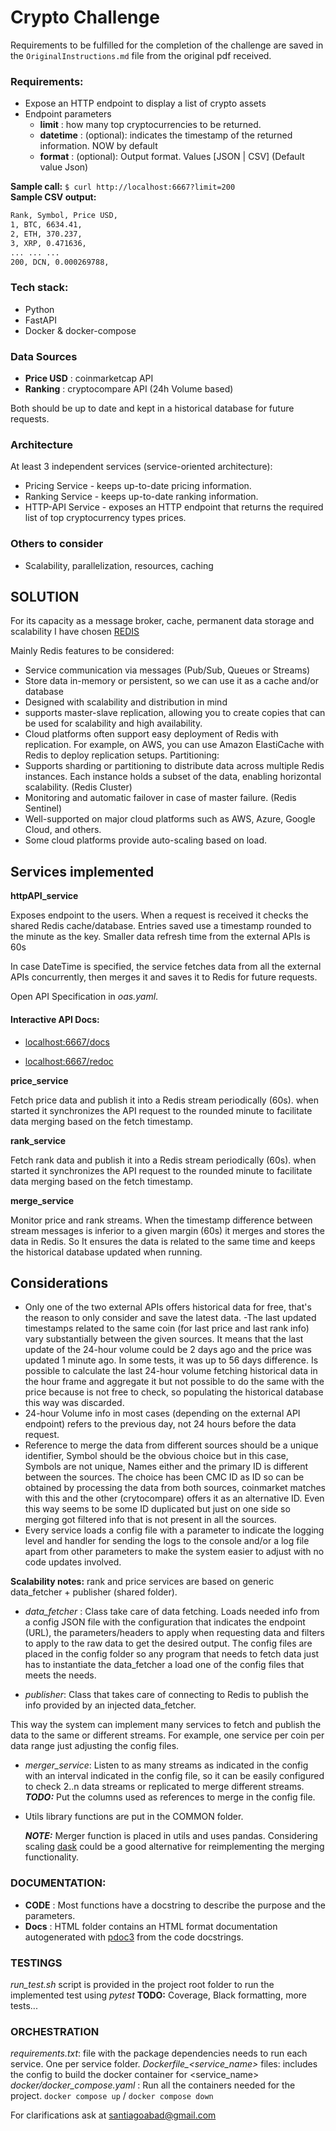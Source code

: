 # Crypto  Challenge

Requirements to be fulfilled for the completion of the challenge are saved in the `OriginalInstructions.md` file from the original pdf received.

### Requirements:

- Expose an HTTP endpoint to display a list of crypto assets
- Endpoint parameters
    - **limit** : how many top cryptocurrencies to be returned.
    - **datetime** : (optional): indicates the timestamp of the returned information. NOW by default
    - **format** : (optional): Output format. Values [JSON | CSV] (Default value Json)

**Sample call:** `$ curl http://localhost:6667?limit=200` \
**Sample CSV output:**

```bash
Rank, Symbol, Price USD,
1, BTC, 6634.41,
2, ETH, 370.237,
3, XRP, 0.471636,
... ... ...
200, DCN, 0.000269788,
```
### Tech stack:
- Python
- FastAPI
- Docker & docker-compose

### Data Sources
- **Price USD** : coinmarketcap API
- **Ranking** : cryptocompare API (24h Volume based)

Both should be up to date and kept in a historical database for future requests.

### Architecture

At least 3 independent services (service-oriented architecture):
- Pricing Service - keeps up-to-date pricing information.
- Ranking Service - keeps up-to-date ranking information.
- HTTP-API Service - exposes an HTTP endpoint that returns the required list of top cryptocurrency types prices.

### Others to consider
- Scalability, parallelization, resources, caching

## SOLUTION

For its capacity as a message broker, cache, permanent data storage and scalability I have chosen [REDIS](https://redis.com/)

Mainly Redis features to be considered:

- Service communication via messages (Pub/Sub, Queues or Streams)
- Store data in-memory or persistent, so we can use it as a cache and/or database
- Designed with scalability and distribution in mind
- supports master-slave replication, allowing you to create copies that can be used for scalability and high availability.
- Cloud platforms often support easy deployment of Redis with replication. For example, on AWS, you can use Amazon ElastiCache with Redis to deploy replication setups.
Partitioning:
 - Supports sharding or partitioning to distribute data across multiple Redis instances. Each instance holds a subset of the data, enabling horizontal scalability. (Redis Cluster)
 - Monitoring and automatic failover in case of master failure. (Redis Sentinel)
 - Well-supported on major cloud platforms such as AWS, Azure, Google Cloud, and others.
 - Some cloud platforms provide auto-scaling based on load.


## Services implemented

**httpAPI_service**

Exposes endpoint to the users. When a request is received it checks the shared Redis cache/database. Entries saved use a timestamp rounded to the minute as the key. Smaller data refresh time from the external APIs is 60s

In case DateTime is specified, the service fetches data from all the external APIs concurrently, then merges it and saves it to Redis for future requests.

Open API Specification in *oas.yaml*.

#### Interactive API Docs:

- [localhost:6667/docs](http://localhost:6667/docs)

- [localhost:6667/redoc](http://localhost:6667/redoc)

**price_service**

Fetch price data and publish it into a Redis stream periodically (60s). when started it synchronizes the API request to the rounded minute to facilitate data merging based on the fetch timestamp.

**rank_service**

Fetch rank data and publish it into a Redis stream periodically (60s). when started it synchronizes the API request to the rounded minute to facilitate data merging based on the fetch timestamp.

**merge_service**

Monitor price and rank streams. When the timestamp difference between stream messages is inferior to a given margin (60s) it merges and stores the data in Redis. So It ensures the data is related to the same time and keeps the historical database updated when running.

## Considerations

- Only one of the two external APIs offers historical data for free, that's the reason to only consider and save the latest data.
 -The last updated timestamps related to the same coin (for last price and last rank info) vary substantially between the given sources. It means that the last update of the 24-hour volume could be 2 days ago and the price was updated 1 minute ago. In some tests, it was up to 56 days difference. Is possible to calculate the last 24-hour volume fetching historical data in the hour frame and aggregate it but not possible to do the same with the price because is not free to check, so populating the historical database this way was discarded.
- 24-hour Volume info in most cases (depending on the external API endpoint) refers to the previous day, not 24 hours before the data request.
- Reference to merge the data from different sources should be a unique identifier, Symbol should be the obvious choice but in this case, Symbols are not unique, Names either and the primary ID is different between the sources. The choice has been CMC ID as ID so can be obtained by processing the data from both sources, coinmarket matches with this and the other (crytocompare) offers it as an alternative ID. Even this way seems to be some ID duplicated but just on one side so merging got filtered info that is not present in all the sources.
- Every service loads a config file with a parameter to indicate the logging level and handler for sending the logs to the console and/or a log file apart from other parameters to make the system easier to adjust with no code updates involved.

**Scalability notes:**
rank and price services are based on generic data_fetcher + publisher (shared folder).

- *data_fetcher* : Class take care of data fetching. Loads needed info from a config JSON file with the configuration that indicates the endpoint (URL), the parameters/headers to apply when requesting data and filters to apply to the raw data to get the desired output.
The config files are placed in the config folder so any program that needs to fetch data just has to instantiate the data_fetcher a load one of the config files that meets the needs.

- *publisher*: Class that takes care of connecting to Redis to publish the info provided by an injected data_fetcher.

This way the system can implement many services to fetch and publish the data to the same or different streams. For example, one service per coin per data range just adjusting the config files.


- *merger_service*: Listen to as many streams as indicated in the config with an interval indicated in the config file, so it can be easily configured to check 2..n data streams or replicated to merge different streams. \
***TODO:*** Put the columns used as references to merge in the config file.

- Utils library functions are put in the COMMON folder.

    ***NOTE:*** Merger function is placed in utils and uses pandas. Considering scaling [dask](https://www.dask.org/) could be a good alternative for reimplementing the merging functionality.

### DOCUMENTATION:
- **CODE** : Most functions have a docstring to describe the purpose and the parameters.
- **Docs** : HTML folder contains an HTML format documentation autogenerated with [pdoc3](https://pdoc3.github.io/pdoc/) from the code docstrings.

### TESTINGS
*run_test.sh* script is provided in the project root folder to run the implemented test using *pytest*
**TODO:** Coverage, Black formatting, more tests...

### ORCHESTRATION

*requirements.txt*: file with the package dependencies needs to run each service. One per service folder.
*Dockerfile_<service_name>* files: includes the config to build the docker container for <service_name>
*docker/docker_compose.yaml* : Run all the containers needed for the project. `docker compose up` / `docker compose down`

For clarifications ask at santiagoabad@gmail.com

